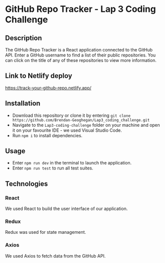# GitHub Repo Tracker - Lap 3 Coding Challenge

## Description

The GitHub Repo Tracker is a React application connected to the GitHub API. Enter a GitHub username to find a list of their public repositories. You can click on the title of any of these repositories to view more information.

## Link to Netlify deploy

https://track-your-github-repo.netlify.app/

## Installation

- Download this repository or clone it by entering `git clone https://github.com/Brendan-Geoghegan/Lap3_coding_challenge.git`
- Navigate to the `Lap3-coding-challenge` folder on your machine and open it on your favourite IDE - we used Visual Studio Code.
- Run `npm i` to install dependencies.

## Usage

- Enter `npm run dev` in the terminal to launch the application.
- Enter `npm run test` to run all test suites.

## Technologies

### React

We used React to build the user interface of our application.

### Redux

Redux was used for state management.

### Axios

We used Axios to fetch data from the GitHub API.
